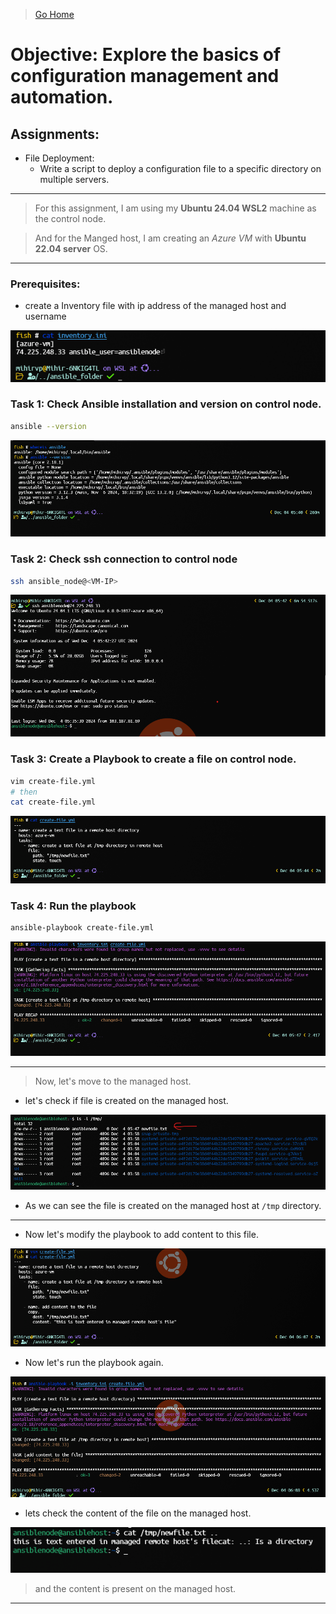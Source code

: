 > [Go Home](../iac-labs.md)

# Objective: Explore the basics of configuration management and automation.

## Assignments:

-   File Deployment:
    -   Write a script to deploy a configuration file to a specific directory on multiple servers.

---

> For this assignment, I am using my **Ubuntu 24.04 WSL2** machine as the control node.

> And for the Manged host, I am creating an _Azure VM_ with **Ubuntu 22.04 server** OS.

---

### Prerequisites:

-   create a Inventory file with ip address of the managed host and username

![inventory file](image-3.png)

### Task 1: Check Ansible installation and version on control node.

```bash
ansible --version
```

![ansible version](image.png)

### Task 2: Check ssh connection to control node

```bash
ssh ansible_node@<VM-IP>
```

![ssh connection](image-1.png)

### Task 3: Create a Playbook to create a file on control node.

```bash
vim create-file.yml
# then
cat create-file.yml
```

![create file playbook](image-2.png)

### Task 4: Run the playbook

```bash
ansible-playbook create-file.yml
```

![run playbook](image-4.png)

---

> Now, let's move to the managed host.

-   let's check if file is created on the managed host.

![managed host tmp](image-5.png)

-   As we can see the file is created on the managed host at `/tmp` directory.

---

-   Now let's modify the playbook to add content to this file.

![alt text](image-8.png)

-   Now let's run the playbook again.

![alt text](image-9.png)

-   lets check the content of the file on the managed host.

![alt text](image-10.png)

> and the content is present on the managed host.

---

